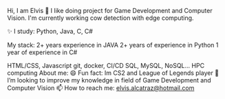 Hi, I am Elvis 👋
I like doing project for Game Development and Computer Vision. I'm currently working cow detection with edge computing.

✨ I study: Python, Java, C, C#



My stack:
2+ years experience in JAVA
2+ years of experience in Python
1 year of experience in C#

HTML/CSS, Javascript
git, docker, CI/CD
SQL, MySQL, NoSQL...
HPC computing
About me:
😄 Fun fact: Im CS2 and League of Legends player
🔭 I’m looking to improve my knowledge in field of Game Development and Computer Vision
📫 How to reach me: elvis.alcatraz@hotmail.com
